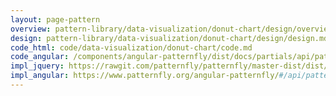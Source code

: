 ```yaml
---
layout: page-pattern
overview: pattern-library/data-visualization/donut-chart/design/overview.md
design: pattern-library/data-visualization/donut-chart/design/design.md
code_html: code/data-visualization/donut-chart/code.md
code_angular: /components/angular-patternfly/dist/docs/partials/api/patternfly.charts.directive.pfDonutPctChart.html
impl_jquery: https://rawgit.com/patternfly/patternfly/master-dist/dist/tests/donut-charts.html
impl_angular: https://www.patternfly.org/angular-patternfly/#/api/patternfly.charts.component:pfC3Chart
---
```

